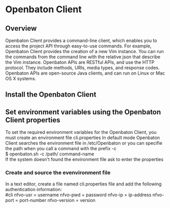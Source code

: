 <h1>Openbaton Client</h1>

<h2>Overview</h2>
Openbaton Client provides a command-line client, which enables you to access the project API through easy-to-use commands. 
For example, Openbaton Client provides the creation of a new Vim instance.
You can run the commands from the command line with the relative json that describe the Vim instance. 
Openbaton APIs are RESTful APIs, and use the HTTP protocol. They include methods, URIs, media types, and response codes.
Openbaton APIs are open-source Java clients, and can run on Linux or Mac OS X systems. 

<h2>Install the Openbaton Client</h2>

<h2>Set environment variables using the Openbaton Client properties</h2>
To set the required environment variables for the Openbaton Client, you must create an environment file cli.properties
In default mode Openbaton Client searches the environment file in /etc/Openbaton or you can specifie the path when you call a command with the prefix -c
<br>
$ openbaton.sh  -c /path/  command-name 
<br>
If the system doesn't found the environment file ask to enter the properties

<h3>Create and source the evenvironment file</h3>
In a text editor, create a file named cli.properties file and add the following authentication information:
<br>
#cli
nfvo-usr = username
nfvo-pwd = password
nfvo-ip = ip-address
nfvo-port = port-number
nfvo-version = version


